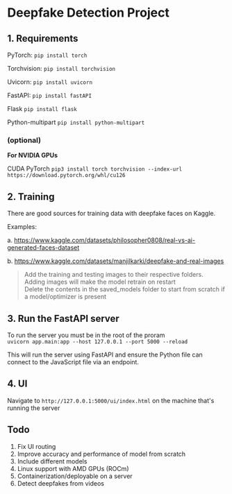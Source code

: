 # Deepfake Detection Project

## 1. Requirements
PyTorch:        `pip install torch`

Torchvision:    `pip install torchvision`

Uvicorn:        `pip install uvicorn`

FastAPI:        `pip install fastAPI`

Flask           `pip install flask`

Python-multipart `pip install python-multipart`

### (optional)
**For NVIDIA GPUs**

CUDA PyTorch        `pip3 install torch torchvision --index-url https://download.pytorch.org/whl/cu126`



<!-- Added 10/30/2025 -->
## 2. Training
There are good sources for training data with deepfake faces on Kaggle.

Examples:

a. https://www.kaggle.com/datasets/philosopher0808/real-vs-ai-generated-faces-dataset

b. https://www.kaggle.com/datasets/manjilkarki/deepfake-and-real-images

>Add the training and testing images to their respective folders. <br>
>Adding images will make the model retrain on restart <br>
>Delete the contents in the saved_models folder to start from scratch if a model/optimizer is present



## 3. Run the FastAPI server
To run the server you must be in the root of the proram <br>
`uvicorn app.main:app --host 127.0.0.1 --port 5000 --reload`

This will run the server using FastAPI and ensure the Python file can connect to the JavaScript file via an endpoint.

<!--added 10/29/2025 - Walker Hall -->
## 4. UI
Navigate to `http://127.0.0.1:5000/ui/index.html` on the machine that's running the server



## Todo
1. Fix UI routing
2. Improve accuracy and performance of model from scratch
3. Include different models
4. Linux support with AMD GPUs  (ROCm)
5. Containerization/deployable on a server
6. Detect deepfakes from videos